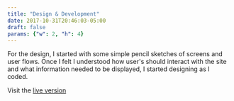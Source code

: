 ```yaml
---
title: "Design & Development"
date: 2017-10-31T20:46:03-05:00
draft: false
params: {"w": 2, "h": 4}
---
```

For the design, I started with some simple pencil sketches of screens and user flows. Once I felt I understood how user's should interact with the site and what information needed to be displayed, I started designing as I coded. 

Visit the [live version](http://critique-it.herokuapp.com/#/)